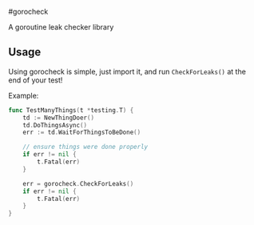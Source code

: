 #gorocheck

A goroutine leak checker library


## Usage

Using gorocheck is simple, just import it, and run `CheckForLeaks()` at the end of your test!

Example:
```go
func TestManyThings(t *testing.T) {
	td := NewThingDoer()
	td.DoThingsAsync()
	err := td.WaitForThingsToBeDone()

	// ensure things were done properly
	if err != nil {
		t.Fatal(err)
	}

	err = gorocheck.CheckForLeaks()
	if err != nil {
		t.Fatal(err)
	}
}
```


